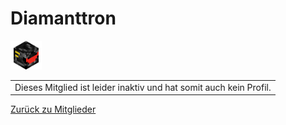 <h1 class="mitgliedername">Diamanttron</h1>
<img src="Head/Diamanttron.png" width="50px"><table class="error_table"><tr><td>Dieses Mitglied ist leider inaktiv und
hat somit auch kein Profil.</td></tr></table>

[Zurück zu Mitglieder](https://themaun.github.io/Mitglieder)
